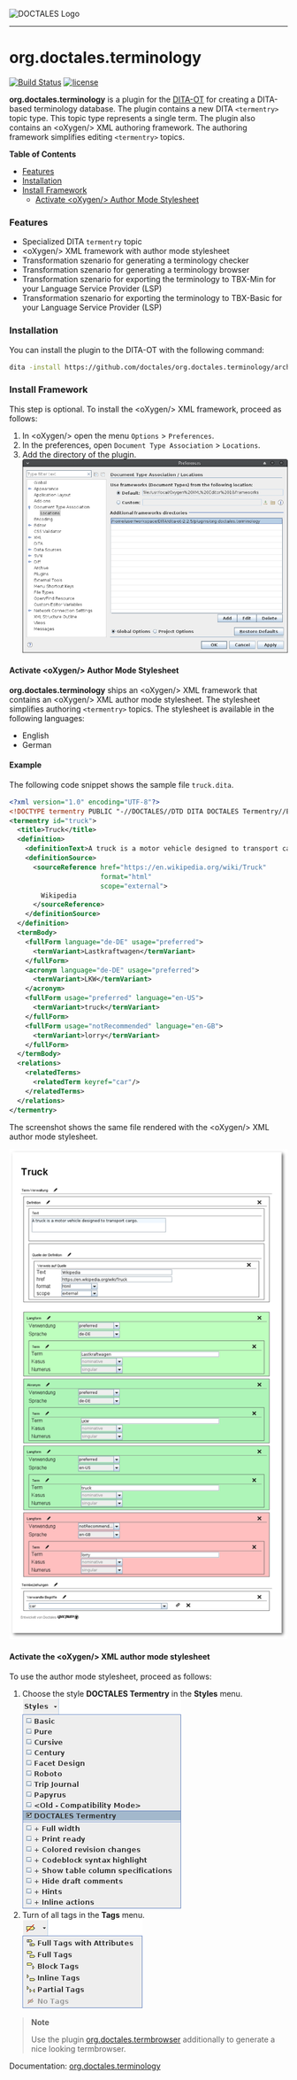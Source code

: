 ![DOCTALES Logo](https://doctales.github.io/images/doctales-logo-without-subtitle.svg)

- - - -

org.doctales.terminology 
========================

[![Build Status](https://travis-ci.org/doctales/org.doctales.terminology.svg?branch=master)](https://travis-ci.org/doctales/org.doctales.terminology)
[![license](https://img.shields.io/badge/license-Apache%202.0-blue.svg)](http://www.apache.org/licenses/LICENSE-2.0)

**org.doctales.terminology** is a plugin for the [DITA-OT](http://dita-ot.github.io) for creating a DITA-based terminology database.
The plugin contains a new DITA `<termentry>` topic type. This topic type represents a single term.
The plugin also contains an &lt;oXygen/&gt; XML authoring framework. The authoring framework simplifies editing `<termentry>` topics.

**Table of Contents**

* [Features](#features)
* [Installation](#installation)
* [Install Framework](#install-framework)
  * [Activate &lt;oXygen/&gt; Author Mode Stylesheet](#activate-oxygen-author-mode-stylesheet)


### Features

- Specialized DITA `termentry` topic
- &lt;oXygen/&gt; XML framework with author mode stylesheet
- Transformation szenario for generating a terminology checker
- Transformation szenario for generating a terminology browser
- Transformation szenario for exporting the terminology to TBX-Min for your Language Service Provider (LSP)
- Transformation szenario for exporting the terminology to TBX-Basic for your Language Service Provider (LSP)


### Installation

You can install the plugin to the DITA-OT with the following command:

```bash
dita -install https://github.com/doctales/org.doctales.terminology/archive/master.zip
```


### Install Framework

This step is optional. To install the &lt;oXygen/&gt; XML framework, proceed as follows:

1. In &lt;oXygen/&gt; open the menu `Options` > `Preferences`.
2. In the preferences, open `Document Type Association` > `Locations`.
3. Add the directory of the plugin.
   ![framework](media/images/framework.png)


#### Activate &lt;oXygen/&gt; Author Mode Stylesheet

**org.doctales.terminology** ships an &lt;oXygen/&gt; XML framework that contains an &lt;oXygen/&gt; XML author mode stylesheet.
The stylesheet simplifies authoring `<termentry>` topics. The stylesheet is available in the following languages:

- English
- German


#### Example

The following code snippet shows the sample file `truck.dita`.

```xml
<?xml version="1.0" encoding="UTF-8"?>
<!DOCTYPE termentry PUBLIC "-//DOCTALES//DTD DITA DOCTALES Termentry//EN" "termentry.dtd">
<termentry id="truck">
  <title>Truck</title>
  <definition>
    <definitionText>A truck is a motor vehicle designed to transport cargo.</definitionText>
    <definitionSource>
      <sourceReference href="https://en.wikipedia.org/wiki/Truck"
                       format="html"
                       scope="external">
        Wikipedia
      </sourceReference>
    </definitionSource>
  </definition>
  <termBody>
    <fullForm language="de-DE" usage="preferred">
      <termVariant>Lastkraftwagen</termVariant>
    </fullForm>
    <acronym language="de-DE" usage="preferred">
      <termVariant>LKW</termVariant>
    </acronym>
    <fullForm usage="preferred" language="en-US">
      <termVariant>truck</termVariant>
    </fullForm>
    <fullForm usage="notRecommended" language="en-GB">
      <termVariant>lorry</termVariant>
    </fullForm>
  </termBody>
  <relations>
    <relatedTerms>
      <relatedTerm keyref="car"/>
    </relatedTerms>
  </relations>
</termentry>
```

The screenshot shows the same file rendered with the &lt;oXygen/&gt; XML author mode stylesheet.

![author-mode](media/images/author-mode.png)


#### Activate the &lt;oXygen/&gt; XML author mode stylesheet

To use the author mode stylesheet, proceed as follows:

1. Choose the style **DOCTALES Termentry** in the **Styles** menu.<br/>
   ![author-mode](media/images/styles-menu.png)
2. Turn of all tags in the **Tags** menu.<br/>
   ![author-mode](media/images/tags-menu.png)


> **Note**
>
> Use the plugin [org.doctales.termbrowser](https://github.com/doctales/org.doctales.terminology) additionally to generate a nice looking termbrowser.

Documentation: [org.doctales.terminology](http://doctales.github.io/plugins/org.doctales.terminology.html)